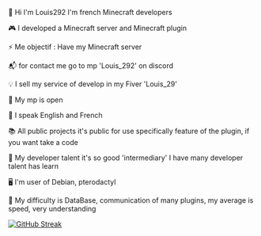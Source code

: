 👋 Hi I'm Louis292 I'm french Minecraft developers

🎮 I developed a Minecraft server and Minecraft plugin

⚡ Me objectif : Have my Minecraft server

📬 for contact me go to mp 'Louis_292' on discord 

💡 I sell my service of develop in my Fiver 'Louis_29'

💬 My mp is open

📢 I speak English and French

📚 All public projects it's public for use specifically feature of the plugin, if you want take a code

🧠 My developer talent it's so good 'intermediary' I have many developer talent has learn

🖥️ I'm user of Debian, pterodactyl

📖 My difficulty is DataBase, communication of many plugins, my average is speed, very understanding

[![GitHub Streak](https://streak-stats.demolab.com/?user=denvercoder1&currStreakNum=2FD3EB&fire=pink&sideLabels=F00&date_format=[Y.]n.j)](https://git.io/streak-stats)
